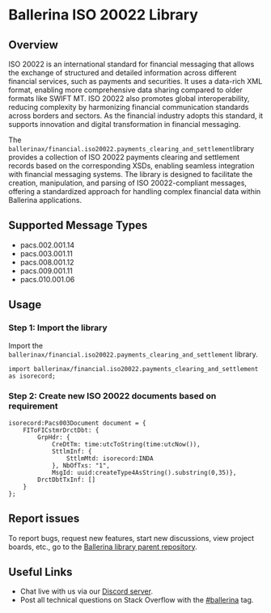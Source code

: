 # Ballerina ISO 20022 Library

## Overview

ISO 20022 is an international standard for financial messaging that allows the exchange of structured and detailed information across different financial services, such as payments and securities. It uses a data-rich XML format, enabling more comprehensive data sharing compared to older formats like SWIFT MT. ISO 20022 also promotes global interoperability, reducing complexity by harmonizing financial communication standards across borders and sectors. As the financial industry adopts this standard, it supports innovation and digital transformation in financial messaging.

The `ballerinax/financial.iso20022.payments_clearing_and_settlement`library provides a collection of ISO 20022 payments clearing and settlement records based on the corresponding XSDs, enabling seamless integration with financial messaging systems. The library is designed to facilitate the creation, manipulation, and parsing of ISO 20022-compliant messages, offering a standardized approach for handling complex financial data within Ballerina applications. 

## Supported Message Types

- pacs.002.001.14
- pacs.003.001.11
- pacs.008.001.12
- pacs.009.001.11
- pacs.010.001.06

## Usage

### Step 1: Import the library

Import the `ballerinax/financial.iso20022.payments_clearing_and_settlement` library.

```ballerina
import ballerinax/financial.iso20022.payments_clearing_and_settlement as isorecord;
```

### Step 2: Create new ISO 20022 documents based on requirement

```ballerina
isorecord:Pacs003Document document = {
    FIToFICstmrDrctDbt: {
        GrpHdr: {
            CreDtTm: time:utcToString(time:utcNow()), 
            SttlmInf: {
                SttlmMtd: isorecord:INDA
            }, NbOfTxs: "1", 
            MsgId: uuid:createType4AsString().substring(0,35)}, 
        DrctDbtTxInf: []
    }
};
```

## Report issues

To report bugs, request new features, start new discussions, view project boards, etc., go to
the [Ballerina library parent repository](https://github.com/ballerina-platform/ballerina-library).

## Useful Links

- Chat live with us via our [Discord server](https://discord.gg/ballerinalang).
- Post all technical questions on Stack Overflow with the [#ballerina](https://stackoverflow.com/questions/tagged/ballerina) tag.
